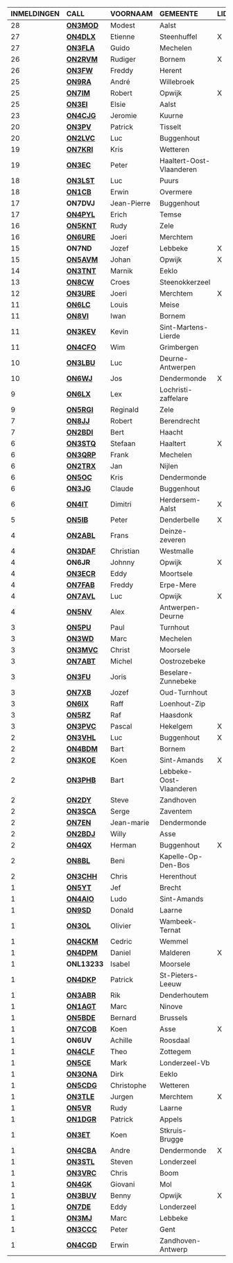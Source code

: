 |INMELDINGEN|CALL|VOORNAAM|GEMEENTE|LID|
|:---|:---|:---|:---|:---|
|28|**<a href="https://www.qrz.com/db/on3mod">ON3MOD</a>** | Modest | Aalst |  |
|27|**<a href="https://www.qrz.com/db/on4dlx">ON4DLX</a>** | Etienne | Steenhuffel | X |
|27|**<a href="https://www.qrz.com/db/on3fla">ON3FLA</a>** | Guido | Mechelen |  |
|26|**<a href="https://www.qrz.com/db/on2rvm">ON2RVM</a>** | Rudiger | Bornem | X |
|26|**<a href="https://www.qrz.com/db/on3fw">ON3FW</a>** | Freddy | Herent |  |
|25|**<a href="https://www.qrz.com/db/on9ra">ON9RA</a>** | André | Willebroek |  |
|25|**<a href="https://www.qrz.com/db/on7im">ON7IM</a>** | Robert | Opwijk | X |
|25|**<a href="https://www.qrz.com/db/on3ei">ON3EI</a>** | Elsie | Aalst |  |
|23|**<a href="https://www.qrz.com/db/on4cjg">ON4CJG</a>** | Jeromie | Kuurne |  |
|20|**<a href="https://www.qrz.com/db/on3pv">ON3PV</a>** | Patrick | Tisselt |  |
|20|**<a href="https://www.qrz.com/db/on2lvc">ON2LVC</a>** | Luc | Buggenhout |  |
|19|**<a href="https://www.qrz.com/db/on7kri">ON7KRI</a>** | Kris | Wetteren |  |
|19|**<a href="https://www.qrz.com/db/on3ec">ON3EC</a>** | Peter | Haaltert-Oost-Vlaanderen |  |
|18|**<a href="https://www.qrz.com/db/on3lst">ON3LST</a>** | Luc | Puurs |  |
|18|**<a href="https://www.qrz.com/db/on1cb">ON1CB</a>** | Erwin | Overmere |  |
| 17 |**ON7DVJ**|Jean-Pierre|Buggenhout||
|17|**<a href="https://www.qrz.com/db/on4pyl">ON4PYL</a>** | Erich | Temse |  |
|16|**<a href="https://www.qrz.com/db/on5knt">ON5KNT</a>** | Rudy | Zele |  |
|16|**<a href="https://www.qrz.com/db/on6ure">ON6URE</a>** | Joeri | Merchtem |  |
| 15 |**ON7ND**|Jozef|Lebbeke|X|
|15|**<a href="https://www.qrz.com/db/on5avm">ON5AVM</a>** | Johan | Opwijk | X |
|14|**<a href="https://www.qrz.com/db/on3tnt">ON3TNT</a>** | Marnik | Eeklo |  |
|13|**<a href="https://www.qrz.com/db/on8cw">ON8CW</a>** | Croes | Steenokkerzeel |  |
|12|**<a href="https://www.qrz.com/db/on3ure">ON3URE</a>** | Joeri | Merchtem | X |
|11|**<a href="https://www.qrz.com/db/on6lc">ON6LC</a>** | Louis | Meise |  |
|11|**<a href="https://www.qrz.com/db/on8vi">ON8VI</a>** | Iwan | Bornem |  |
|11|**<a href="https://www.qrz.com/db/on3kev">ON3KEV</a>** | Kevin | Sint-Martens-Lierde |  |
|11|**<a href="https://www.qrz.com/db/on4cfo">ON4CFO</a>** | Wim | Grimbergen |  |
|10|**<a href="https://www.qrz.com/db/on3lbu">ON3LBU</a>** | Luc | Deurne-Antwerpen |  |
|10|**<a href="https://www.qrz.com/db/on6wj">ON6WJ</a>** | Jos | Dendermonde | X |
|9|**<a href="https://www.qrz.com/db/on6lx">ON6LX</a>** | Lex | Lochristi-zaffelare |  |
|9|**<a href="https://www.qrz.com/db/on5rgi">ON5RGI</a>** | Reginald | Zele |  |
|7|**<a href="https://www.qrz.com/db/on8jj">ON8JJ</a>** | Robert | Berendrecht |  |
|7|**<a href="https://www.qrz.com/db/on2bdi">ON2BDI</a>** | Bert | Haacht |  |
|6|**<a href="https://www.qrz.com/db/on3stq">ON3STQ</a>** | Stefaan | Haaltert | X |
|6|**<a href="https://www.qrz.com/db/on3qrp">ON3QRP</a>** | Frank | Mechelen |  |
|6|**<a href="https://www.qrz.com/db/on2trx">ON2TRX</a>** | Jan | Nijlen |  |
|6|**<a href="https://www.qrz.com/db/on5oc">ON5OC</a>** | Kris | Dendermonde |  |
|6|**<a href="https://www.qrz.com/db/on3jg">ON3JG</a>** | Claude | Buggenhout |  |
|6|**<a href="https://www.qrz.com/db/on4it">ON4IT</a>** | Dimitri | Herdersem-Aalst | X |
|5|**<a href="https://www.qrz.com/db/on5ib">ON5IB</a>** | Peter | Denderbelle | X |
|4|**<a href="https://www.qrz.com/db/on2abl">ON2ABL</a>** | Frans | Deinze-zeveren |  |
|4|**<a href="https://www.qrz.com/db/on3daf">ON3DAF</a>** | Christian | Westmalle |  |
| 4 |**ON6JR**|Johnny|Opwijk|X|
|4|**<a href="https://www.qrz.com/db/on3ecr">ON3ECR</a>** | Eddy | Moortsele |  |
|4|**<a href="https://www.qrz.com/db/on7fab">ON7FAB</a>** | Freddy | Erpe-Mere |  |
|4|**<a href="https://www.qrz.com/db/on7avl">ON7AVL</a>** | Luc | Opwijk | X |
|4|**<a href="https://www.qrz.com/db/on5nv">ON5NV</a>** | Alex | Antwerpen-Deurne |  |
|3|**<a href="https://www.qrz.com/db/on5pu">ON5PU</a>** | Paul | Turnhout |  |
|3|**<a href="https://www.qrz.com/db/on3wd">ON3WD</a>** | Marc | Mechelen |  |
|3|**<a href="https://www.qrz.com/db/on3mvc">ON3MVC</a>** | Christ | Moorsele |  |
|3|**<a href="https://www.qrz.com/db/on7abt">ON7ABT</a>** | Michel | Oostrozebeke |  |
|3|**<a href="https://www.qrz.com/db/on3fu">ON3FU</a>** | Joris | Beselare-Zunnebeke |  |
|3|**<a href="https://www.qrz.com/db/on7xb">ON7XB</a>** | Jozef | Oud-Turnhout |  |
|3|**<a href="https://www.qrz.com/db/on6ix">ON6IX</a>** | Raff | Loenhout-Zip |  |
|3|**<a href="https://www.qrz.com/db/on5rz">ON5RZ</a>** | Raf | Haasdonk |  |
|3|**<a href="https://www.qrz.com/db/on3pvc">ON3PVC</a>** | Pascal | Hekelgem | X |
|2|**<a href="https://www.qrz.com/db/on3vhl">ON3VHL</a>** | Luc | Buggenhout | X |
|2|**<a href="https://www.qrz.com/db/on4bdm">ON4BDM</a>** | Bart | Bornem |  |
|2|**<a href="https://www.qrz.com/db/on3koe">ON3KOE</a>** | Koen | Sint-Amands | X |
|2|**<a href="https://www.qrz.com/db/on3phb">ON3PHB</a>** | Bart | Lebbeke-Oost-Vlaanderen |  |
|2|**<a href="https://www.qrz.com/db/on2dy">ON2DY</a>** | Steve | Zandhoven |  |
|2|**<a href="https://www.qrz.com/db/on3sca">ON3SCA</a>** | Serge | Zaventem |  |
|2|**<a href="https://www.qrz.com/db/on7en">ON7EN</a>** | Jean-marie | Dendermonde |  |
|2|**<a href="https://www.qrz.com/db/on2bdj">ON2BDJ</a>** | Willy | Asse |  |
|2|**<a href="https://www.qrz.com/db/on4qx">ON4QX</a>** | Herman | Buggenhout | X |
|2|**<a href="https://www.qrz.com/db/on8bl">ON8BL</a>** | Beni | Kapelle-Op-Den-Bos |  |
|2|**<a href="https://www.qrz.com/db/on3chh">ON3CHH</a>** | Chris | Herenthout |  |
|1|**<a href="https://www.qrz.com/db/on5yt">ON5YT</a>** | Jef | Brecht |  |
|1|**<a href="https://www.qrz.com/db/on4aio">ON4AIO</a>** | Ludo | Sint-Amands |  |
|1|**<a href="https://www.qrz.com/db/on9sd">ON9SD</a>** | Donald | Laarne |  |
|1|**<a href="https://www.qrz.com/db/on3ol">ON3OL</a>** | Olivier | Wambeek-Ternat |  |
|1|**<a href="https://www.qrz.com/db/on4ckm">ON4CKM</a>** | Cedric | Wemmel |  |
|1|**<a href="https://www.qrz.com/db/on4dpm">ON4DPM</a>** | Daniel | Malderen | X |
| 1 |**ONL13233**|Isabel|Moorsele||
|1|**<a href="https://www.qrz.com/db/on4dkp">ON4DKP</a>** | Patrick | St-Pieters-Leeuw |  |
|1|**<a href="https://www.qrz.com/db/on3abr">ON3ABR</a>** | Rik | Denderhoutem |  |
|1|**<a href="https://www.qrz.com/db/on1agt">ON1AGT</a>** | Marc | Ninove |  |
|1|**<a href="https://www.qrz.com/db/on5bde">ON5BDE</a>** | Bernard | Brussels |  |
|1|**<a href="https://www.qrz.com/db/on7cob">ON7COB</a>** | Koen | Asse | X |
| 1 |**ON6UV**|Achille|Roosdaal||
|1|**<a href="https://www.qrz.com/db/on4clf">ON4CLF</a>** | Theo | Zottegem |  |
|1|**<a href="https://www.qrz.com/db/on5ce">ON5CE</a>** | Mark | Londerzeel-Vb |  |
|1|**<a href="https://www.qrz.com/db/on3ona">ON3ONA</a>** | Dirk | Eeklo |  |
|1|**<a href="https://www.qrz.com/db/on5cdg">ON5CDG</a>** | Christophe | Wetteren |  |
|1|**<a href="https://www.qrz.com/db/on3tle">ON3TLE</a>** | Jurgen | Merchtem | X |
|1|**<a href="https://www.qrz.com/db/on5vr">ON5VR</a>** | Rudy | Laarne |  |
|1|**<a href="https://www.qrz.com/db/on1dgr">ON1DGR</a>** | Patrick | Appels |  |
|1|**<a href="https://www.qrz.com/db/on3et">ON3ET</a>** | Koen | Stkruis-Brugge |  |
|1|**<a href="https://www.qrz.com/db/on4cba">ON4CBA</a>** | Andre | Dendermonde | X |
|1|**<a href="https://www.qrz.com/db/on3stl">ON3STL</a>** | Steven | Londerzeel |  |
|1|**<a href="https://www.qrz.com/db/on3vrc">ON3VRC</a>** | Chris | Boom |  |
|1|**<a href="https://www.qrz.com/db/on4gk">ON4GK</a>** | Giovani | Mol |  |
|1|**<a href="https://www.qrz.com/db/on3buv">ON3BUV</a>** | Benny | Opwijk | X |
|1|**<a href="https://www.qrz.com/db/on7de">ON7DE</a>** | Eddy | Londerzeel |  |
|1|**<a href="https://www.qrz.com/db/on3mj">ON3MJ</a>** | Marc | Lebbeke |  |
|1|**<a href="https://www.qrz.com/db/on3ccc">ON3CCC</a>** | Peter | Gent |  |
|1|**<a href="https://www.qrz.com/db/on4cgd">ON4CGD</a>** | Erwin | Zandhoven-Antwerp |  |
